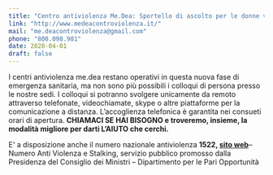 ```yaml
---
title: "Centro antiviolenza Me.Dea: Sportello di ascolto per le donne vittime di violenza"
link: "http://www.medeacontroviolenza.it/"
mail: "me.deacontroviolenza@gmail.com"
phone: "800.098.981" 
date: 2020-04-01
draft: false
---
```


I centri antiviolenza me.dea restano operativi in questa nuova fase di emergenza sanitaria, ma non sono più possibili i colloqui di persona presso le nostre sedi.
I colloqui si potranno svolgere unicamente da remoto attraverso telefonate, videochiamate, skype o altre piattaforme per la comunicazione a distanza.
L’accoglienza telefonica è garantita nei consueti orari di apertura.
**CHIAMACI SE HAI BISOGNO e troveremo, insieme, la modalità migliore per darti L’AIUTO che cerchi.**

E' a disposizione anche il numero nazionale antiviolenza **1522, [sito web](https://www.1522.eu/)**– Numero Anti Violenza e Stalking, servizio pubblico promosso dalla Presidenza del Consiglio dei Ministri – Dipartimento per le Pari Opportunità
